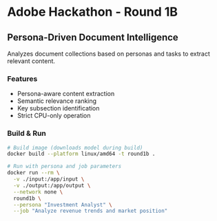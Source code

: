 # Adobe Hackathon - Round 1B

## Persona-Driven Document Intelligence

Analyzes document collections based on personas and tasks to extract relevant content.

### Features
- Persona-aware content extraction
- Semantic relevance ranking
- Key subsection identification
- Strict CPU-only operation

### Build & Run
```bash
# Build image (downloads model during build)
docker build --platform linux/amd64 -t round1b .

# Run with persona and job parameters
docker run --rm \
  -v ./input:/app/input \
  -v ./output:/app/output \
  --network none \
  round1b \
  --persona "Investment Analyst" \
  --job "Analyze revenue trends and market position"